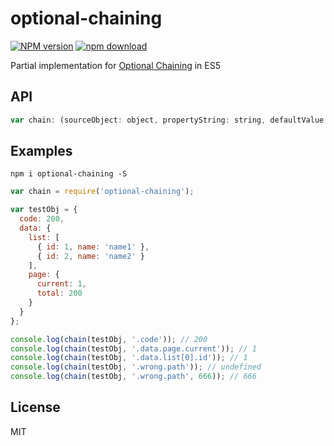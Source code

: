 # optional-chaining

[![NPM version][npm-image]][npm-url]
[![npm download][download-image]][download-url]

[npm-image]: https://img.shields.io/npm/v/optional-chaining.svg?style=flat-square
[npm-url]: https://npmjs.org/package/optional-chaining
[download-image]: https://img.shields.io/npm/dm/optional-chaining.svg?style=flat-square
[download-url]: https://npmjs.org/package/optional-chaining

Partial implementation for [Optional Chaining](https://github.com/tc39/proposal-optional-chaining) in ES5

## API

```js
var chain: (sourceObject: object, propertyString: string, defaultValue: any) => any
```

## Examples

`npm i optional-chaining -S`

```js
var chain = require('optional-chaining');

var testObj = {
  code: 200,
  data: {
    list: [
      { id: 1, name: 'name1' },
      { id: 2, name: 'name2' }
    ],
    page: {
      current: 1,
      total: 200
    }
  }
};

console.log(chain(testObj, '.code')); // 200
console.log(chain(testObj, '.data.page.current')); // 1
console.log(chain(testObj, '.data.list[0].id')); // 1
console.log(chain(testObj, '.wrong.path')); // undefined
console.log(chain(testObj, '.wrong.path', 666)); // 666
```

## License

MIT